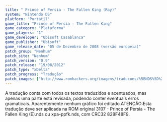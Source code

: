 ```yaml
---
title: " Prince of Persia - The Fallen King (Ray)"
system: "Nintendo DS"
platform: "Portátil"
game_title: "Prince of Persia - The Fallen King"
game_category: "Plataforma"
game_players: "1"
game_developer: "Ubisoft Casablanca"
game_publisher: "Ubisoft"
game_release_date: "05 de Dezembro de 2008 (versão europeia)"
patch_group: "Nenhum"
patch_site: "Nenhum"
patch_version: "0.9"
patch_release: "19/08/2012"
patch_type: "xDelta"
patch_progress: "Tradução"
patch_images: ["http://www.romhackers.org/imagens/traducoes/%5BNDS%5D%20Prince%20of%20Persia%20The%20Fallen%20King%20-%201.PNG","http://www.romhackers.org/imagens/traducoes/%5BNDS%5D%20Prince%20of%20Persia%20The%20Fallen%20King%20-%20Ray%20-%202.PNG","http://www.romhackers.org/imagens/traducoes/%5BNDS%5D%20Prince%20of%20Persia%20The%20Fallen%20King%20-%20Ray%20-%203.PNG"]
---
```

A tradução conta com todos os textos traduzidos e acentuados, mas apenas uma parte está revisada, podendo conter eventuais erros gramaticais. Aparentemente nenhum gráfico foi editado.ATENÇÃO:Esta tradução deve ser aplicada na ROM original 3107 - Prince of Persia - The Fallen King (E).nds ou xpa-ppfk.nds, com CRC32 828F48F9.